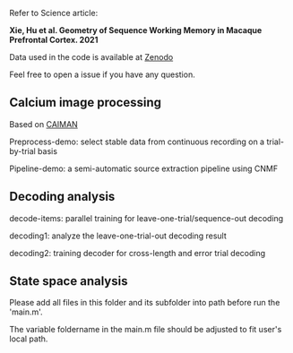
Refer to Science article:

**Xie, Hu et al. Geometry of Sequence Working Memory in Macaque Prefrontal Cortex. 2021**

Data used in the code is available at [Zenodo](https://doi.org/10.5281/zenodo.5739376)

Feel free to open a issue if you have any question.




## Calcium image processing

Based on [CAIMAN](https://github.com/flatironinstitute/CaImAn)

Preprocess-demo: select stable data from continuous recording on a trial-by-trial basis

Pipeline-demo: a semi-automatic source extraction pipeline using CNMF


## Decoding analysis

decode-items: parallel training for leave-one-trial/sequence-out decoding

decoding1: analyze the leave-one-trial-out decoding result

decoding2: training decoder for cross-length and error trial decoding


## State space analysis

Please add all files in this folder and its subfolder into path before run the 'main.m'.

The variable foldername in the main.m file should be adjusted to fit user's local path. 



